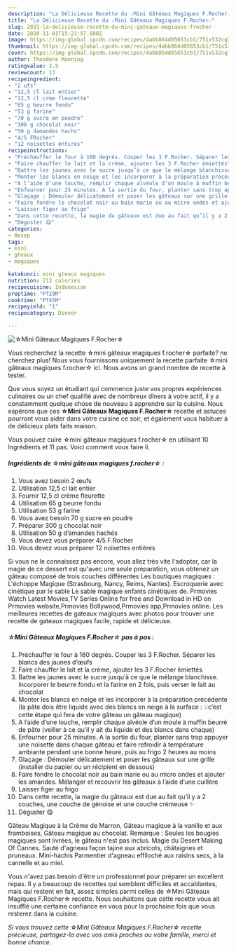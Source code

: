 ```yaml
---
description: "La Délicieuse Recette du ☆Mini Gâteaux Magiques F.Rocher☆"
title: "La Délicieuse Recette du ☆Mini Gâteaux Magiques F.Rocher☆"
slug: 2031-la-delicieuse-recette-du-mini-gateaux-magiques-frocher
date: 2020-11-01T15:21:57.880Z
image: https://img-global.cpcdn.com/recipes/4abb864d05653cb1/751x532cq70/☆mini-gateaux-magiques-frocher☆-photo-principale-de-la-recette.jpg
thumbnail: https://img-global.cpcdn.com/recipes/4abb864d05653cb1/751x532cq70/☆mini-gateaux-magiques-frocher☆-photo-principale-de-la-recette.jpg
cover: https://img-global.cpcdn.com/recipes/4abb864d05653cb1/751x532cq70/☆mini-gateaux-magiques-frocher☆-photo-principale-de-la-recette.jpg
author: Theodore Manning
ratingvalue: 3.5
reviewcount: 13
recipeingredient:
- "2 ufs"
- "12,5 cl lait entier"
- "12,5 cl crme fleurette"
- "65 g beurre fondu"
- "53 g farine"
- "70 g sucre en poudre"
- "300 g chocolat noir"
- "50 g damandes hachs"
- "4/5 FRocher"
- "12 noisettes entires"
recipeinstructions:
- "Préchauffer le four à 160 degrés. Couper les 3 F.Rocher. Séparer les blancs des jaunes d’œufs"
- "Faire chauffer le lait et la crème, ajouter les 3 F.Rocher émiettés"
- "Battre les jaunes avec le sucre jusqu’à ce que le mélange blanchisse. Incorporer le beurre fondu et la farine en 2 fois, puis verser le lait au chocolat"
- "Monter les blancs en neige et les incorporer à la préparation précédente (la pâte dois être liquide avec des blancs en neige à la surface : 💡c’est cette étape qui fera de votre gâteau un gâteau magique)"
- "A l’aide d’une louche, remplir chaque alvéole d’un moule à muffin beurré de pâte (veiller à ce qu’il y ait du liquide et des blancs dans chaque)"
- "Enfourner pour 25 minutes. A la sortie du four, planter sans trop appuyer une noisette dans chaque gâteau et faire refroidir à température ambiante pendant une bonne heure, puis au frigo 2 heures au moins"
- "Glaçage : Démouler délicatement et poser les gâteaux sur une grille (installer du papier ou un récipient en dessous)"
- "Faire fondre le chocolat noir au bain marie ou au micro ondes et ajouter les amandes. Mélanger et recouvrir les gâteaux à l’aide d’une cuillère"
- "Laisser figer au frigo"
- "Dans cette recette, la magie du gâteaux est due au fait qu’il y a 2 couches, une couche de génoise et une couche crémeuse ✨"
- "Déguster 😋"
categories:
- Resep
tags:
- mini
- gteaux
- magiques

katakunci: mini gteaux magiques 
nutrition: 213 calories
recipecuisine: Indonesian
preptime: "PT29M"
cooktime: "PT45M"
recipeyield: "1"
recipecategory: Dinner

---
```



![☆Mini Gâteaux Magiques F.Rocher☆](https://img-global.cpcdn.com/recipes/4abb864d05653cb1/751x532cq70/☆mini-gateaux-magiques-frocher☆-photo-principale-de-la-recette.jpg)

Vous recherchez la recette ☆mini gâteaux magiques f.rocher☆ parfaite? ne cherchez plus! Nous vous fournissons uniquement la recette parfaite ☆mini gâteaux magiques f.rocher☆ ici. Nous avons un grand nombre de recette à tester.

Que vous soyez un étudiant qui commence juste vos propres expériences culinaires ou un chef qualifié avec de nombreux dîners à votre actif, il y a constamment quelque chose de nouveau à apprendre sur la cuisine. Nous espérons que ces <strong> ☆Mini Gâteaux Magiques F.Rocher☆ </strong> recette et astuces pourront vous aider dans votre cuisine ce soir, et également vous habituer à de délicieux plats faits maison.

<!--inarticleads1-->

Vous pouvez cuire ☆mini gâteaux magiques f.rocher☆ en utilisant 10 Ingrédients et 11 pas. Voici comment vous faire il.

##### Ingrédients de ☆mini gâteaux magiques f.rocher☆ :

1. Vous avez besoin 2 œufs
1. Utilisation 12,5 cl lait entier
1. Fournir 12,5 cl crème fleurette
1. Utilisation 65 g beurre fondu
1. Utilisation 53 g farine
1. Vous avez besoin 70 g sucre en poudre
1. Préparer 300 g chocolat noir
1. Utilisation 50 g d’amandes hachés
1. Vous devez vous préparer 4/5 F.Rocher
1. Vous devez vous préparer 12 noisettes entières


Si vous ne le connaissez pas encore, vous allez très vite l&#39;adopter, car la magie de ce dessert est qu&#39;avec une seule préparation, vous obtenez un gâteau composé de trois couches différentes  Les boutiques magiques : L&#39;échoppe Magique (Strasbourg, Nancy, Reims, Nantes). Escroquerie avec cinétique par le sable Le sable magique enfants cinétiques de. Prmovies Watch Latest Movies,TV Series Online for free and Download in HD on Prmovies website,Prmovies Bollywood,Prmovies app,Prmovies online. Les meilleures recettes de gateaux magiques avec photos pour trouver une recette de gateaux magiques facile, rapide et délicieuse. 

<!--inarticleads2-->

##### ☆Mini Gâteaux Magiques F.Rocher☆ pas à pas :

1. Préchauffer le four à 160 degrés. Couper les 3 F.Rocher. Séparer les blancs des jaunes d’œufs
1. Faire chauffer le lait et la crème, ajouter les 3 F.Rocher émiettés
1. Battre les jaunes avec le sucre jusqu’à ce que le mélange blanchisse. Incorporer le beurre fondu et la farine en 2 fois, puis verser le lait au chocolat
1. Monter les blancs en neige et les incorporer à la préparation précédente (la pâte dois être liquide avec des blancs en neige à la surface : 💡c’est cette étape qui fera de votre gâteau un gâteau magique)
1. A l’aide d’une louche, remplir chaque alvéole d’un moule à muffin beurré de pâte (veiller à ce qu’il y ait du liquide et des blancs dans chaque)
1. Enfourner pour 25 minutes. A la sortie du four, planter sans trop appuyer une noisette dans chaque gâteau et faire refroidir à température ambiante pendant une bonne heure, puis au frigo 2 heures au moins
1. Glaçage : Démouler délicatement et poser les gâteaux sur une grille (installer du papier ou un récipient en dessous)
1. Faire fondre le chocolat noir au bain marie ou au micro ondes et ajouter les amandes. Mélanger et recouvrir les gâteaux à l’aide d’une cuillère
1. Laisser figer au frigo
1. Dans cette recette, la magie du gâteaux est due au fait qu’il y a 2 couches, une couche de génoise et une couche crémeuse ✨
1. Déguster 😋


Gâteau Magique à la Crème de Marron, Gâteau magique à la vanille et aux framboises, Gâteau magique au chocolat. Remarque : Seules les bougies magiques sont livrées, le gâteau n&#39;est pas inclus. Magie du Desert Making Of Cannes. Sauté d&#39;agneau façon tajine aux abricots, châtaignes et pruneaux. Mini-hachis Parmentier d&#39;agneau effiloché aux raisins secs, à la cannelle et au miel. 

<!--inarticleads1-->

<p>
Vous n'avez pas besoin d'être un professionnel pour préparer un excellent repas. Il y a beaucoup de recettes qui semblent difficiles et accablantes, mais qui restent en fait, assez simples parmi celles de ☆Mini Gâteaux Magiques F.Rocher☆ recette. Nous souhaitons que cette recette vous ait insufflé une certaine confiance en vous pour la prochaine fois que vous resterez dans la cuisine.
</p>

<p>
<i>Si vous trouvez cette ☆Mini Gâteaux Magiques F.Rocher☆ recette précieuse, partagez-la avec vos amis proches ou votre famille, merci et bonne chance.</i>
</p>
